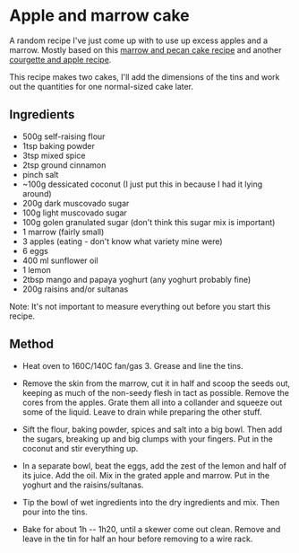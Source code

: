 # Apple and marrow cake

A random recipe I've just come up with to use up excess apples and a
marrow. Mostly based on this [marrow and pecan cake recipe][1] and another
[courgette and apple recipe][2].

This recipe makes two cakes, I'll add the dimensions of the tins and work out
the quantities for one normal-sized cake later.

## Ingredients

* 500g self-raising flour
* 1tsp baking powder
* 3tsp mixed spice
* 2tsp ground cinnamon
* pinch salt
* ~100g dessicated coconut (I just put this in because I had it lying around)
* 200g dark muscovado sugar
* 100g light muscovado sugar
* 100g golen granulated sugar (don't think this sugar mix is important)
* 1 marrow (fairly small)
* 3 apples (eating - don't know what variety mine were)
* 6 eggs
* 400 ml sunflower oil
* 1 lemon
* 2tbsp mango and papaya yoghurt (any yoghurt probably fine)
* 200g raisins and/or sultanas

Note: It's not important to measure everything out before you start this recipe.

## Method

* Heat oven to 160C/140C fan/gas 3. Grease and line the tins.

* Remove the skin from the marrow, cut it in half and scoop the seeds out,
  keeping as much of the non-seedy flesh in tact as possible. Remove the cores
  from the apples. Grate them all into a collander and squeeze out some of the
  liquid. Leave to drain while preparing the other stuff.

* Sift the flour, baking powder, spices and salt into a big bowl. Then add the
  sugars, breaking up and big clumps with your fingers. Put in the coconut and
  stir everything up.

* In a separate bowl, beat the eggs, add the zest of the lemon and half of its
  juice. Add the oil. Mix in the grated apple and marrow. Put in the yoghurt and
  the raisins/sultanas.

* Tip the bowl of wet ingredients into the dry ingredients and mix. Then pour
  into the tins.

* Bake for about 1h -- 1h20, until a skewer come out clean. Remove and leave in
  the tin for half an hour before removing to a wire rack.



[1]: http://www.bbcgoodfood.com/recipes/marrow-pecan-cake-maple-icing "Marrow & pecan cake with maple icing"

[2]: http://www.theguardian.com/lifeandstyle/2009/aug/16/nigel-slater-courgette "Nigel Slater's courgette cake"